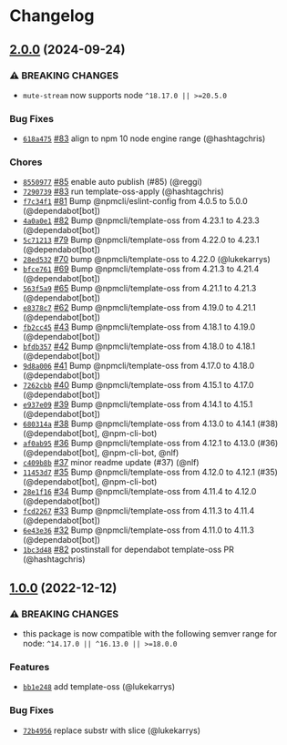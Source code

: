 # Changelog

## [2.0.0](https://github.com/npm/mute-stream/compare/v1.0.0...v2.0.0) (2024-09-24)
### ⚠️ BREAKING CHANGES
* `mute-stream` now supports node `^18.17.0 || >=20.5.0`
### Bug Fixes
* [`618a475`](https://github.com/npm/mute-stream/commit/618a475080965ca94f4b3451b0183ba30b63e7ea) [#83](https://github.com/npm/mute-stream/pull/83) align to npm 10 node engine range (@hashtagchris)
### Chores
* [`8550977`](https://github.com/npm/mute-stream/commit/8550977e63b6ae4774ea79375643568a87192add) [#85](https://github.com/npm/mute-stream/pull/85) enable auto publish (#85) (@reggi)
* [`7290739`](https://github.com/npm/mute-stream/commit/7290739010a36229107662341ac698a1ef531277) [#83](https://github.com/npm/mute-stream/pull/83) run template-oss-apply (@hashtagchris)
* [`f7c34f1`](https://github.com/npm/mute-stream/commit/f7c34f178a23ecef1be0e85c01da43e5a31fc17a) [#81](https://github.com/npm/mute-stream/pull/81) Bump @npmcli/eslint-config from 4.0.5 to 5.0.0 (@dependabot[bot])
* [`4a0a0e1`](https://github.com/npm/mute-stream/commit/4a0a0e1c5d94ccbe9c508286b0131f6f44b7078e) [#82](https://github.com/npm/mute-stream/pull/82) Bump @npmcli/template-oss from 4.23.1 to 4.23.3 (@dependabot[bot])
* [`5c71213`](https://github.com/npm/mute-stream/commit/5c71213b82d6eaaae54d2e759987dea3c9ccb319) [#79](https://github.com/npm/mute-stream/pull/79) Bump @npmcli/template-oss from 4.22.0 to 4.23.1 (@dependabot[bot])
* [`28ed532`](https://github.com/npm/mute-stream/commit/28ed532a787f31b327f5227a8d01dc822e9af18f) [#70](https://github.com/npm/mute-stream/pull/70) bump @npmcli/template-oss to 4.22.0 (@lukekarrys)
* [`bfce761`](https://github.com/npm/mute-stream/commit/bfce7610fc91d8f30e920a7d6922daa6267704df) [#69](https://github.com/npm/mute-stream/pull/69) Bump @npmcli/template-oss from 4.21.3 to 4.21.4 (@dependabot[bot])
* [`563f5a9`](https://github.com/npm/mute-stream/commit/563f5a93619c767832aae103740fef304787686f) [#65](https://github.com/npm/mute-stream/pull/65) Bump @npmcli/template-oss from 4.21.1 to 4.21.3 (@dependabot[bot])
* [`e8378c7`](https://github.com/npm/mute-stream/commit/e8378c7babb44b39eb20cd3a9df91483c784ace4) [#62](https://github.com/npm/mute-stream/pull/62) Bump @npmcli/template-oss from 4.19.0 to 4.21.1 (@dependabot[bot])
* [`fb2cc45`](https://github.com/npm/mute-stream/commit/fb2cc4583304eeb7bc1c5fbdb80f434902bf6021) [#43](https://github.com/npm/mute-stream/pull/43) Bump @npmcli/template-oss from 4.18.1 to 4.19.0 (@dependabot[bot])
* [`bfdb357`](https://github.com/npm/mute-stream/commit/bfdb3571c5f455d424a2e3fa9a5ce673615a8c03) [#42](https://github.com/npm/mute-stream/pull/42) Bump @npmcli/template-oss from 4.18.0 to 4.18.1 (@dependabot[bot])
* [`9d8a006`](https://github.com/npm/mute-stream/commit/9d8a006606bcb1e7de7b65bc9f4b2cf80d152df3) [#41](https://github.com/npm/mute-stream/pull/41) Bump @npmcli/template-oss from 4.17.0 to 4.18.0 (@dependabot[bot])
* [`7262cbb`](https://github.com/npm/mute-stream/commit/7262cbb5ba46d6dce8611ac64ba70878b84b497c) [#40](https://github.com/npm/mute-stream/pull/40) Bump @npmcli/template-oss from 4.15.1 to 4.17.0 (@dependabot[bot])
* [`e937e09`](https://github.com/npm/mute-stream/commit/e937e098b1a132d0fd1a234d4273c551db4a5fc0) [#39](https://github.com/npm/mute-stream/pull/39) Bump @npmcli/template-oss from 4.14.1 to 4.15.1 (@dependabot[bot])
* [`680314a`](https://github.com/npm/mute-stream/commit/680314a7391cf136788b4b3de9f4e2c2f3d5f068) [#38](https://github.com/npm/mute-stream/pull/38) Bump @npmcli/template-oss from 4.13.0 to 4.14.1 (#38) (@dependabot[bot], @npm-cli-bot)
* [`af0ab95`](https://github.com/npm/mute-stream/commit/af0ab953a5368f5fc84c3622bd43585b1e1b5a2b) [#36](https://github.com/npm/mute-stream/pull/36) Bump @npmcli/template-oss from 4.12.1 to 4.13.0 (#36) (@dependabot[bot], @npm-cli-bot, @nlf)
* [`c409b8b`](https://github.com/npm/mute-stream/commit/c409b8b2e90b1bbdbba64698c6818e1e6a25936d) [#37](https://github.com/npm/mute-stream/pull/37) minor readme update (#37) (@nlf)
* [`11453d7`](https://github.com/npm/mute-stream/commit/11453d7d0c883ae96cf0ea80b80771d48c69b657) [#35](https://github.com/npm/mute-stream/pull/35) Bump @npmcli/template-oss from 4.12.0 to 4.12.1 (#35) (@dependabot[bot], @npm-cli-bot)
* [`28e1f16`](https://github.com/npm/mute-stream/commit/28e1f16205ffb6c03ba8774cd19a9eba971a3ca5) [#34](https://github.com/npm/mute-stream/pull/34) Bump @npmcli/template-oss from 4.11.4 to 4.12.0 (@dependabot[bot])
* [`fcd2267`](https://github.com/npm/mute-stream/commit/fcd2267576d2fa341b6549a35eb311b0534e34da) [#33](https://github.com/npm/mute-stream/pull/33) Bump @npmcli/template-oss from 4.11.3 to 4.11.4 (@dependabot[bot])
* [`6e43e36`](https://github.com/npm/mute-stream/commit/6e43e360e57cf0d9a9aa48ec718bf1b6dea7748e) [#32](https://github.com/npm/mute-stream/pull/32) Bump @npmcli/template-oss from 4.11.0 to 4.11.3 (@dependabot[bot])
* [`1bc3d48`](https://github.com/npm/mute-stream/commit/1bc3d48b7545ba35cfd2760420def9629528fd64) [#82](https://github.com/npm/mute-stream/pull/82) postinstall for dependabot template-oss PR (@hashtagchris)

## [1.0.0](https://github.com/npm/mute-stream/compare/v0.0.8...v1.0.0) (2022-12-12)

### ⚠️ BREAKING CHANGES

* this package is now compatible with the following semver range for node: `^14.17.0 || ^16.13.0 || >=18.0.0`

### Features

* [`bb1e248`](https://github.com/npm/mute-stream/commit/bb1e24845a1d8c7ec3c3a2950cf7a4e8d5c46be2) add template-oss (@lukekarrys)

### Bug Fixes

* [`72b4956`](https://github.com/npm/mute-stream/commit/72b4956049769b99305b8934ec5448ab4184181f) replace substr with slice (@lukekarrys)
